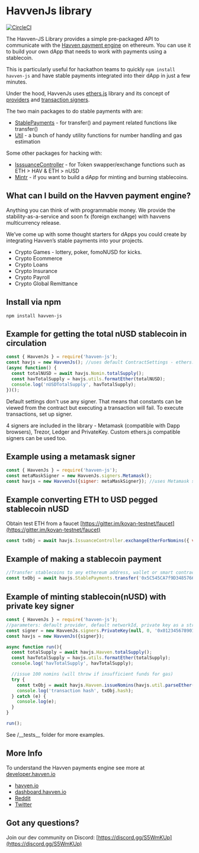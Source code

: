 HavvenJs library
========

[![CircleCI](https://circleci.com/gh/Havven/havven-js.svg?style=svg)](https://circleci.com/gh/Havven/havven-js)

The Havven-JS Library provides a simple pre-packaged API to communicate with the [Havven payment engine](https://www.havven.io) on ethereum. You can use it to build your own dApp that needs to work with payments using a stablecoin.

This is particularly useful for hackathon teams to quickly `npm install havven-js` and have stable payments integrated into their dApp in just a few minutes.

Under the hood, HavvenJs uses [ethers.js](https://github.com/ethers-io/ethers.js/) library and its concept of [providers](https://docs.ethers.io/ethers.js/html/api-providers.html) and [transaction signers](https://docs.ethers.io/ethers.js/html/api-contract.html#custom-signer).

The two main packages to do stable payments with are:
- [StablePayments](https://havvenjs.havven.io/stablepayments) - for transfer() and payment related functions like transfer()
- [Util](https://havvenjs.havven.io/util) - a bunch of handy utility functions for number handling and gas estimation

Some other packages for hacking with:
- [IsssuanceController](https://havvenjs.havven.io/issuancecontroller) - for Token swapper/exchange functions such as ETH > HAV & ETH > nUSD
- [Mintr](https://havvenjs.havven.io/mintr)  - if you want to build a dApp for minting and burning stablecoins.

What can I build on the Havven payment engine?
----
Anything you can think of with programmable money. We provide the stability-as-a-service and soon fx (foreign exchange) with havvens multicurrency release.

We’ve come up with some thought starters for dApps you could create by integrating Havven’s stable payments into your projects.
- Crypto Games - lottery, poker, fomoNUSD for kicks.
- Crypto Ecommerce
- Crypto Loans
- Crypto Insurance
- Crypto Payroll
- Crypto Global Remittance


Install via npm
----
`npm install havven-js`

Example for getting the total nUSD stablecoin in circulation
------
```javascript
const { HavvenJs } = require('havven-js');
const havjs = new HavvenJs(); //uses default ContractSettings - ethers.js default provider, mainnet
(async function() {
  const totalNUSD = await havjs.Nomin.totalSupply();
  const havTotalSupply = havjs.utils.formatEther(totalNUSD);
  console.log('nUSDTotalSupply', havTotalSupply);
})();
```

Default settings don't use any signer. That means that constants can be viewed from the contract but executing a transaction will fail.
To execute transactions, set up signer.

4 signers are included in the library - Metamask (compatible with Dapp browsers), Trezor, Ledger and PrivateKey.
Custom ethers.js compatible signers can be used too.


Example using a metamask signer
------
```javascript
const { HavvenJs } = require('havven-js');
const metaMaskSigner = new HavvenJs.signers.Metamask();
const havjs = new HavvenJs({signer: metaMaskSigner}); //uses Metamask signer and default infura.io provider on mainnet
```

Example converting ETH to USD pegged stablecoin nUSD
------
Obtain test ETH from a faucet [https://gitter.im/kovan-testnet/faucet](https://gitter.im/kovan-testnet/faucet)
```javascript
const txObj = await havjs.IssuanceController.exchangeEtherForNomins({ value: havjs.util.parseEther("0.123") });
```

Example of making a stablecoin payment
------
```javascript
//Transfer stablecoins to any ethereum address, wallet or smart contract
const txObj = await havjs.StablePayments.transfer('0x5C545CA7f9D34857664FDCe6aDC22edcF1D5061f', nUSDReceived);
```

Example of minting stablecoin(nUSD) with private key signer
------
```javascript
const { HavvenJs } = require('havven-js');
//parameters: default provider, default networkId, private key as a string
const signer = new HavvenJs.signers.PrivateKey(null, 0, '0x0123456789012345678901234567890123456789012345678901234567890123');
const havjs = new HavvenJs({signer});

async function run(){
  const totalSupply = await havjs.Havven.totalSupply();
  const havTotalSupply = havjs.utils.formatEther(totalSupply);
  console.log('havTotalSupply', havTotalSupply);

  //issue 100 nomins (will throw if insufficient funds for gas)
  try {
    const txObj = await havjs.Havven.issueNomins(havjs.util.parseEther("100")); //execute transaction (requires gas)
    console.log('transaction hash', txObj.hash);
  } catch (e) {
    console.log(e);
  }
}

run();
```

See /\_\_tests__  folder for more examples.


More Info
------
To understand the Havven payments engine see more at [developer.havven.io](https://developer.havven.io)
- [havven.io](https://havven.io/?utm_source=github)
- [dashboard.havven.io](https://dashboard.havven.io)
- [Reddit](https://www.reddit.com/r/havven/?utm_source=github)
- [Twitter](https://twitter.com/havven_io?utm_source=github)

Got any questions?
------
Join our dev community on Discord: [https://discord.gg/S5WmKUp](https://discord.gg/S5WmKUp)
